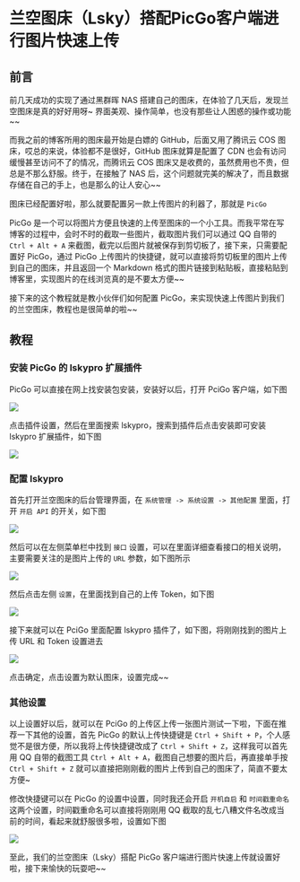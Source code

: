 # 兰空图床（Lsky）搭配PicGo客户端进行图片快速上传
## 前言
前几天成功的实现了通过黑群晖 NAS 搭建自己的图床，在体验了几天后，发现兰空图床是真的好好用呀~ 界面美观、操作简单，也没有那些让人困惑的操作或功能~~

而我之前的博客所用的图床最开始是白嫖的 GitHub，后面又用了腾讯云 COS 图床，哎总的来说，体验都不是很好，GitHub 图床就算是配置了 CDN 也会有访问缓慢甚至访问不了的情况，而腾讯云 COS 图床又是收费的，虽然费用也不贵，但总是不那么舒服。终于，在接触了 NAS 后，这个问题就完美的解决了，而且数据存储在自己的手上，也是那么的让人安心~~

图床已经配置好啦，那么就要配置另一款上传图片的利器了，那就是 `PicGo`

PicGo 是一个可以将图片方便且快速的上传至图床的一个小工具。而我平常在写博客的过程中，会时不时的截取一些图片，截取图片我们可以通过 QQ 自带的 `Ctrl + Alt + A` 来截图，截完以后图片就被保存到剪切板了，接下来，只需要配置好 PicGo，通过 PicGo 上传图片的快捷键，就可以直接将剪切板里的图片上传到自己的图床，并且返回一个 Markdown 格式的图片链接到粘贴板，直接粘贴到博客里，实现图片的在线浏览真的是不要太方便~~

接下来的这个教程就是教小伙伴们如何配置 PicGo，来实现快速上传图片到我们的兰空图床，教程也是很简单的啦~~

## 教程
### 安装 PicGo 的 lskypro 扩展插件
PicGo 可以直接在网上找安装包安装，安装好以后，打开 PciGo 客户端，如下图

![](http://image.aayu.today/2022/01/15/24be88fb5965e.png)

点击插件设置，然后在里面搜索 lskypro，搜索到插件后点击安装即可安装 lskypro 扩展插件，如下图

![](http://image.aayu.today/2022/01/15/3fad8291ee96f.png)

### 配置 lskypro
首先打开兰空图床的后台管理界面，在 `系统管理 -> 系统设置 -> 其他配置` 里面，打开 `开启 API` 的开关，如下图

![](http://image.aayu.today/2022/01/15/a3da4ad7162b4.png)

然后可以在左侧菜单栏中找到 `接口` 设置，可以在里面详细查看接口的相关说明，主要需要关注的是图片上传的 `URL` 参数，如下图所示

![](http://image.aayu.today/2022/01/15/f228494efa5ba.png)

然后点击左侧 `设置`，在里面找到自己的上传 Token，如下图

![](http://image.aayu.today/2022/01/15/fc5ab2a3d2734.png)

接下来就可以在 PciGo 里面配置 lskypro 插件了，如下图，将刚刚找到的图片上传 URL 和 Token 设置进去

![](http://image.aayu.today/2022/01/15/8154e0af5e9a1.png)

点击确定，点击设置为默认图床，设置完成~~

### 其他设置
以上设置好以后，就可以在 PciGo 的上传区上传一张图片测试一下啦，下面在推荐一下其他的设置，首先 PicGo 的默认上传快捷键是 `Ctrl + Shift + P`，个人感觉不是很方便，所以我将上传快捷键改成了 `Ctrl + Shift + Z`，这样我可以首先用 QQ 自带的截图工具 `Ctrl + Alt + A`，截图自己想要的图片后，再直接单手按 `Ctrl + Shift + Z` 就可以直接把刚刚截的图片上传到自己的图床了，简直不要太方便~

修改快捷键可以在 PicGo 的设置中设置，同时我还会开启 `开机自启` 和 `时间戳重命名` 这两个设置，时间戳重命名可以直接将刚刚用 QQ 截取的乱七八糟文件名改成当前的时间，看起来就舒服很多啦，设置如下图

![](http://image.aayu.today/2022/01/15/2a7bd851eef7f.png)

至此，我们的兰空图床（Lsky）搭配 PicGo 客户端进行图片快速上传就设置好啦，接下来愉快的玩耍吧~~
